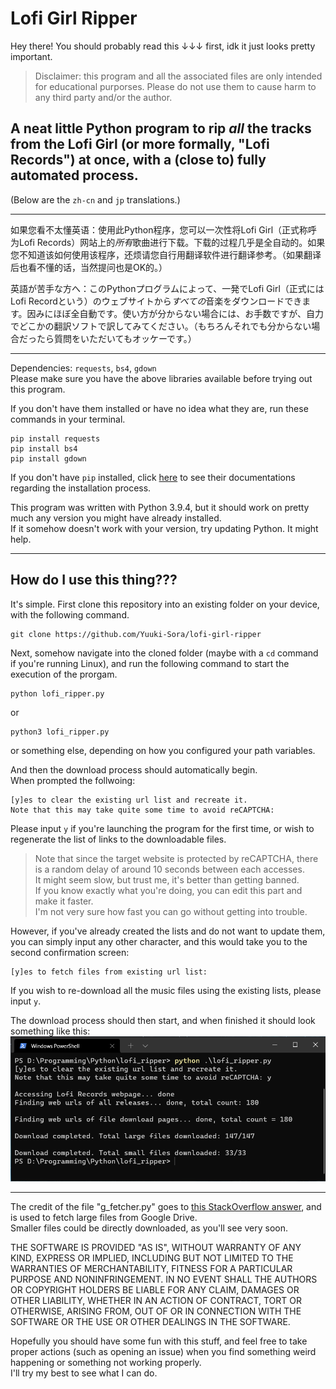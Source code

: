 # Lofi Girl Ripper
Hey there! You should probably read this ↓↓↓ first, idk it just looks pretty important. 
>Disclaimer: this program and all the associated files are only intended for educational purporses. Please do not use them to cause harm to any third party and/or the author. 

## A neat little Python program to rip *all* the tracks from the Lofi Girl (or more formally, "Lofi Records") at once, with a (close to) fully automated process. 
(Below are the `zh-cn` and `jp` translations.)

---
如果您看不太懂英语：使用此Python程序，您可以一次性将Lofi Girl（正式称呼为Lofi Records）网站上的*所有*歌曲进行下载。下载的过程几乎是全自动的。如果您不知道该如何使用该程序，还烦请您自行用翻译软件进行翻译参考。（如果翻译后也看不懂的话，当然提问也是OK的。）

英語が苦手な方へ：このPythonプログラムによって、一発でLofi Girl（正式にはLofi Recordという）のウェブサイトから*すべての*音楽をダウンロードできます。因みにほぼ全自動です。使い方が分からない場合には、お手数ですが、自力でどこかの翻訳ソフトで訳してみてください。（もちろんそれでも分からない場合だったら質問をいただいてもオッケーです。）

---
Dependencies: `requests`, `bs4`, `gdown`\
Please make sure you have the above libraries available before trying out this program. 

If you don't have them installed or have no idea what they are, run these commands in your terminal. 
```
pip install requests
pip install bs4
pip install gdown
```
If you don't have `pip` installed, click [here](https://pip.pypa.io/en/stable/installation/) to see their documentations regarding the installation process. 

This program was written with Python 3.9.4, but it should work on pretty much any version you might have already installed. \
If it somehow doesn't work with your version, try updating Python. It might help. 

---
## How do I use this thing??? 
It's simple. First clone this repository into an existing folder on your device, with the following command. 
```
git clone https://github.com/Yuuki-Sora/lofi-girl-ripper
```
Next, somehow navigate into the cloned folder (maybe with a `cd` command if you're running Linux), and run the following command to start the execution of the prorgam. 
```
python lofi_ripper.py
```
or
```
python3 lofi_ripper.py
```
or something else, depending on how you configured your path variables. 

And then the download process should automatically begin. \
When prompted the follwoing: 
```
[y]es to clear the existing url list and recreate it. 
Note that this may take quite some time to avoid reCAPTCHA: 
```
Please input `y` if you're launching the program for the first time, or wish to regenerate the list of links to the downloadable files. 

>Note that since the target website is protected by reCAPTCHA, there is a random delay of around 10 seconds between each accesses. \
It might seem slow, but trust me, it's better than getting banned. \
If you know exactly what you're doing, you can edit this part and make it faster. \
I'm not very sure how fast you can go without getting into trouble. 

However, if you've already created the lists and do not want to update them, you can simply input any other character, and this would take you to the second confirmation screen: 
```
[y]es to fetch files from existing url list: 
```
If you wish to re-download all the music files using the existing lists, please input `y`. 

The download process should then start, and when finished it should look something like this: 
![A Screenshot](スクリーンショット.png)

---
The credit of the file "g_fetcher.py" goes to [this StackOverflow answer](https://stackoverflow.com/questions/25010369/wget-curl-large-file-from-google-drive/39225039#39225039), and is used to fetch large files from Google Drive. \
Smaller files could be directly downloaded, as you'll see very soon. 

THE SOFTWARE IS PROVIDED "AS IS", WITHOUT WARRANTY OF ANY KIND, EXPRESS OR IMPLIED, INCLUDING BUT NOT LIMITED TO THE WARRANTIES OF MERCHANTABILITY, FITNESS FOR A PARTICULAR PURPOSE AND NONINFRINGEMENT. IN NO EVENT SHALL THE AUTHORS OR COPYRIGHT HOLDERS BE LIABLE FOR ANY CLAIM, DAMAGES OR OTHER LIABILITY, WHETHER IN AN ACTION OF CONTRACT, TORT OR OTHERWISE, ARISING FROM, OUT OF OR IN CONNECTION WITH THE SOFTWARE OR THE USE OR OTHER DEALINGS IN THE SOFTWARE. 

Hopefully you should have some fun with this stuff, and feel free to take proper actions (such as opening an issue) when you find something weird happening or something not working properly. \
I'll try my best to see what I can do. 
